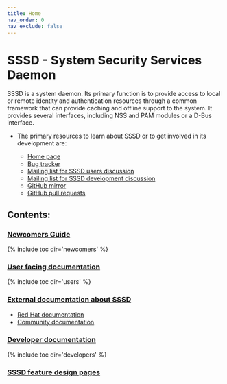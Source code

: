 ```yaml
---
title: Home
nav_order: 0
nav_exclude: false
---
```


# SSSD - System Security Services Daemon

SSSD is a system daemon. Its primary function is to provide access to local or remote identity and authentication resources through a common framework that can provide caching and offline support to the system. It provides several interfaces, including NSS and PAM modules or a D-Bus interface.

  - The primary resources to learn about SSSD or to get involved in its development are:
    
    - [Home page](https://pagure.io/SSSD/sssd)
    - [Bug tracker](https://pagure.io/SSSD/sssd/issues)
    - [Mailing list for SSSD users discussion](https://lists.fedorahosted.org/admin/lists/sssd-users.lists.fedorahosted.org/)
    - [Mailing list for SSSD development discussion](https://lists.fedorahosted.org/admin/lists/sssd-devel.lists.fedorahosted.org/)
    - [GitHub mirror](https://github.com/SSSD/sssd)
    - [GitHub pull requests](https://github.com/SSSD/sssd/pulls)

## Contents:

### [Newcomers Guide](newcomers/index.md)
{% include toc dir='newcomers' %}

### [User facing documentation](users/index.md)
{% include toc dir='users' %}

### [External documentation about SSSD](external/index.md)
* [Red Hat documentation](external/index.md#red-hat-documentation)
* [Community documentation](external/index.md#community-documentation)

### [Developer documentation](developers/index.md)
{% include toc dir='developers' %}

### [SSSD feature design pages](design_pages/index.md)

